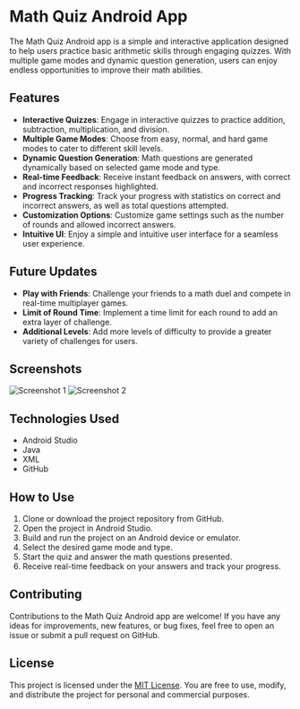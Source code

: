 # Math Quiz Android App

The Math Quiz Android app is a simple and interactive application designed to help users practice basic arithmetic skills through engaging quizzes. With multiple game modes and dynamic question generation, users can enjoy endless opportunities to improve their math abilities.

## Features

- **Interactive Quizzes**: Engage in interactive quizzes to practice addition, subtraction, multiplication, and division.
- **Multiple Game Modes**: Choose from easy, normal, and hard game modes to cater to different skill levels.
- **Dynamic Question Generation**: Math questions are generated dynamically based on selected game mode and type.
- **Real-time Feedback**: Receive instant feedback on answers, with correct and incorrect responses highlighted.
- **Progress Tracking**: Track your progress with statistics on correct and incorrect answers, as well as total questions attempted.
- **Customization Options**: Customize game settings such as the number of rounds and allowed incorrect answers.
- **Intuitive UI**: Enjoy a simple and intuitive user interface for a seamless user experience.


## Future Updates

- **Play with Friends**: Challenge your friends to a math duel and compete in real-time multiplayer games.
- **Limit of Round Time**: Implement a time limit for each round to add an extra layer of challenge.
- **Additional Levels**: Add more levels of difficulty to provide a greater variety of challenges for users.




## Screenshots

![Screenshot 1](screenshots/screenshot1.png)
![Screenshot 2](screenshots/screenshot2.png)

## Technologies Used

- Android Studio
- Java
- XML
- GitHub

## How to Use

1. Clone or download the project repository from GitHub.
2. Open the project in Android Studio.
3. Build and run the project on an Android device or emulator.
4. Select the desired game mode and type.
5. Start the quiz and answer the math questions presented.
6. Receive real-time feedback on your answers and track your progress.



## Contributing

Contributions to the Math Quiz Android app are welcome! If you have any ideas for improvements, new features, or bug fixes, feel free to open an issue or submit a pull request on GitHub.

## License

This project is licensed under the [MIT License](LICENSE). You are free to use, modify, and distribute the project for personal and commercial purposes.

